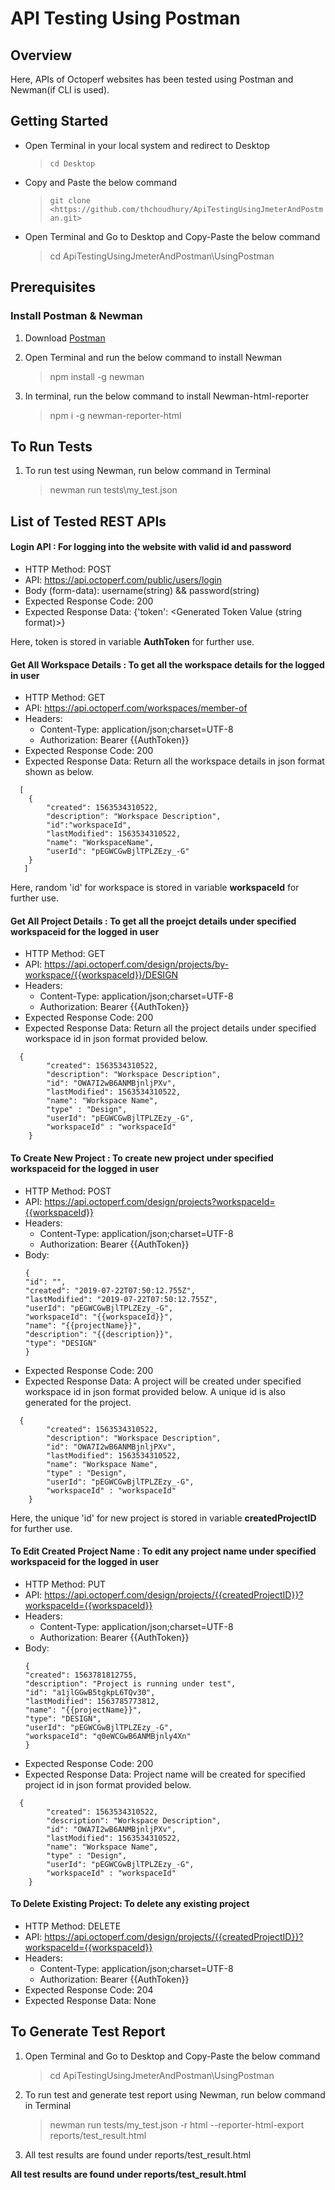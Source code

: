 # API Testing Using Postman

## Overview

Here, APIs of Octoperf websites has been tested using Postman and Newman(if CLI is used). 

## Getting Started

* Open Terminal in your local system and redirect to Desktop

  > ```cd Desktop```

* Copy and Paste the below command

  > ```git clone <https://github.com/thchoudhury/ApiTestingUsingJmeterAndPostman.git>```
  
* Open Terminal and Go to Desktop and Copy-Paste the below command

   > cd ApiTestingUsingJmeterAndPostman\UsingPostman 

## Prerequisites

 ### Install Postman & Newman
1. Download [Postman](https://www.getpostman.com/apps)

2. Open Terminal and run the below command to install Newman

   > npm install -g newman
   
3. In terminal, run the below command to install Newman-html-reporter

   > npm i -g newman-reporter-html

## To Run Tests

1. To run test using Newman, run below command in Terminal

   > newman run tests\my_test.json


## List of Tested REST APIs

#### Login API : For logging into the website with valid id and password
* HTTP Method: POST
* API:  https://api.octoperf.com/public/users/login
* Body (form-data): username(string) && password(string)
* Expected Response Code: 200 
* Expected Response Data: {'token': <Generated Token Value (string format)>}

Here, token is stored in variable **AuthToken** for further use.

#### Get All Workspace Details : To get all the workspace details for the logged in user
* HTTP Method: GET
* API:  https://api.octoperf.com/workspaces/member-of
* Headers:
    * Content-Type: application/json;charset=UTF-8
    * Authorization: Bearer {{AuthToken}}
* Expected Response Code: 200 
* Expected Response Data: Return all the workspace details in json format shown as below.
```
  [
    {
        "created": 1563534310522,
        "description": "Workspace Description",
        "id":"workspaceId",
        "lastModified": 1563534310522,
        "name": "WorkspaceName",
        "userId": "pEGWCGwBjlTPLZEzy_-G"
    }
   ]
   ```

Here, random 'id' for workspace is stored in variable **workspaceId** for further use.

#### Get All Project Details : To get all the proejct details under specified workspaceid for the logged in user
* HTTP Method: GET
* API:  https://api.octoperf.com/design/projects/by-workspace/{{workspaceId}}/DESIGN
* Headers:
    * Content-Type: application/json;charset=UTF-8
    * Authorization: Bearer {{AuthToken}}
* Expected Response Code: 200 
* Expected Response Data: Return all the project details under specified workspace id in json format provided below.
```
  {
        "created": 1563534310522,
        "description": "Workspace Description",
        "id": "OWA7I2wB6ANMBjnljPXv",
        "lastModified": 1563534310522,
        "name": "Workspace Name",
        "type" : "Design",
        "userId": "pEGWCGwBjlTPLZEzy_-G",
        "workspaceId" : "workspaceId"
    }
```

#### To Create New Project : To create new project under specified workspaceid for the logged in user
* HTTP Method: POST
* API:  https://api.octoperf.com/design/projects?workspaceId={{workspaceId}}
* Headers:
    * Content-Type: application/json;charset=UTF-8
    * Authorization: Bearer {{AuthToken}}
* Body: 
    ```
    {
    "id": "",
    "created": "2019-07-22T07:50:12.755Z",
    "lastModified": "2019-07-22T07:50:12.755Z",
    "userId": "pEGWCGwBjlTPLZEzy_-G",
    "workspaceId": "{{workspaceId}}",
    "name": "{{projectName}}",
    "description": "{{description}}",
    "type": "DESIGN"
    }
   ```
* Expected Response Code: 200 
* Expected Response Data: A project will be created under specified workspace id in json format provided below. A unique id is also generated for the project. 

```
  {
        "created": 1563534310522,
        "description": "Workspace Description",
        "id": "OWA7I2wB6ANMBjnljPXv",
        "lastModified": 1563534310522,
        "name": "Workspace Name",
        "type" : "Design",
        "userId": "pEGWCGwBjlTPLZEzy_-G",
        "workspaceId" : "workspaceId"
    }
```

Here, the unique 'id' for new project is stored in variable **createdProjectID** for further use.

#### To Edit Created Project Name : To edit any project name under specified workspaceid for the logged in user
* HTTP Method: PUT
* API: https://api.octoperf.com/design/projects/{{createdProjectID}}?workspaceId={{workspaceId}}
* Headers:
    * Content-Type: application/json;charset=UTF-8
    * Authorization: Bearer {{AuthToken}}
* Body: 
    ```
    {
    "created": 1563781812755,
    "description": "Project is running under test",
    "id": "a1jlGGwB5tgkpL6TQv30",
    "lastModified": 1563785773812,
    "name": "{{projectName}}",
    "type": "DESIGN",
    "userId": "pEGWCGwBjlTPLZEzy_-G",
    "workspaceId": "q0eWCGwB6ANMBjnly4Xn"
    }
   ```
* Expected Response Code: 200 
* Expected Response Data: Project name will be created for specified project id in json format provided below.
```
  {
        "created": 1563534310522,
        "description": "Workspace Description",
        "id": "OWA7I2wB6ANMBjnljPXv",
        "lastModified": 1563534310522,
        "name": "Workspace Name",
        "type" : "Design",
        "userId": "pEGWCGwBjlTPLZEzy_-G",
        "workspaceId" : "workspaceId"
    }
```

#### To Delete Existing Project: To delete any existing project
* HTTP Method: DELETE
* API:  https://api.octoperf.com/design/projects/{{createdProjectID}}?workspaceId={{workspaceId}}
* Headers:
    * Content-Type: application/json;charset=UTF-8
    * Authorization: Bearer {{AuthToken}}
* Expected Response Code: 204
* Expected Response Data: None


## To Generate Test Report

1. Open Terminal and Go to Desktop and Copy-Paste the below command

   > cd ApiTestingUsingJmeterAndPostman\UsingPostman
   
2. To run test and generate test report using Newman, run below command in Terminal

   > newman run tests/my_test.json -r html --reporter-html-export reports/test_result.html
   
3. All test results are found under reports/test_result.html



**All test results are found under reports/test_result.html**
